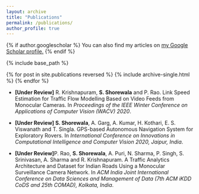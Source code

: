 ```yaml
---
layout: archive
title: "Publications"
permalink: /publications/
author_profile: true
---
```


{% if author.googlescholar %}
  You can also find my articles on <u><a href="{{author.googlescholar}}">my Google Scholar profile</a>.</u>
{% endif %}

{% include base_path %}

{% for post in site.publications reversed %}
  {% include archive-single.html %}
{% endfor %}

* <b>[Under Review]</b> R. Krishnapuram, <b>S. Shorewala</b> and P. Rao. Link Speed Estimation for Traffic Flow Modelling Based
on Video Feeds from Monocular Cameras. In <i>Proceedings of the IEEE Winter Conference on Applications of Computer
Vision (WACV) 2020</i>.

* <b>[Under Review] S. Shorewala</b>, A. Garg, A. Kumar, H. Kothari, E. S. Viswanath and T. Singla. GPS-based Autonomous
Navigation System for Exploratory Rovers. In <i>International Conference on Innovations in Computational Intelligence and
Computer Vision 2020, Jaipur, India</i>. 


* <b>[Under Review]</b>P. Rao, <b>S. Shorewala</b>, A. Puri, N. Sharma, P. Singh, S. Srinivasan, A. Sharma and R. Krishnapuram. A Traffic Analytics Architecture and Dataset for Indian Roads Using a Monocular Surveillance Camera Network. In <i>ACM India Joint International Conference on Data Sciences and Management of Data (7th ACM iKDD CoDS and 25th COMAD), Kolkata, India</i>. 


